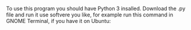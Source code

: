 To use this program you should have Python 3 insalled.
Download the .py file and run it use softvere you like, for example run this command in GNOME Terminal, if you have it on Ubuntu:
